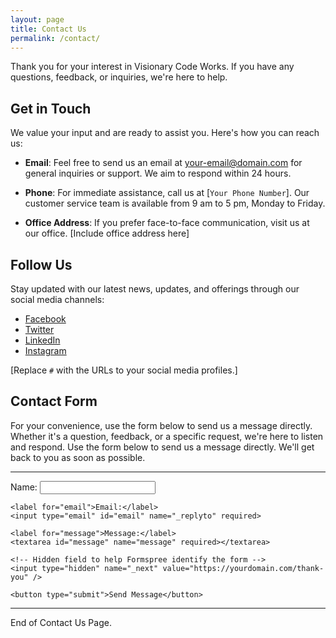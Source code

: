 ```yaml
---
layout: page
title: Contact Us
permalink: /contact/
---
```


Thank you for your interest in Visionary Code Works. If you have any questions, feedback, or inquiries, we're here to help.

## Get in Touch

We value your input and are ready to assist you. Here's how you can reach us:

- **Email**: Feel free to send us an email at [your-email@domain.com](mailto:your-email@domain.com) for general inquiries or support. We aim to respond within 24 hours.

- **Phone**: For immediate assistance, call us at [`Your Phone Number`]. Our customer service team is available from 9 am to 5 pm, Monday to Friday.

- **Office Address**: If you prefer face-to-face communication, visit us at our office. [Include office address here]

## Follow Us

Stay updated with our latest news, updates, and offerings through our social media channels:

- [Facebook](#)
- [Twitter](#)
- [LinkedIn](#)
- [Instagram](#)

[Replace `#` with the URLs to your social media profiles.]

## Contact Form

For your convenience, use the form below to send us a message directly. Whether it's a question, feedback, or a specific request, we're here to listen and respond.
Use the form below to send us a message directly. We'll get back to you as soon as possible.

---

<!-- Replace 'your-form-endpoint' with your actual Formspree endpoint -->
<form action="https://formspree.io/f/mwkdgoln" method="POST">
    <label for="name">Name:</label>
    <input type="text" id="name" name="name" required>

    <label for="email">Email:</label>
    <input type="email" id="email" name="_replyto" required>

    <label for="message">Message:</label>
    <textarea id="message" name="message" required></textarea>

    <!-- Hidden field to help Formspree identify the form -->
    <input type="hidden" name="_next" value="https://yourdomain.com/thank-you" />

    <button type="submit">Send Message</button>
</form>

---

End of Contact Us Page.
